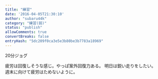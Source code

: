 ```yaml
---
title: "練習"
date: '2016-04-05T21:30:10'
author: "subaru44k"
category: "練習(弱)"
status: "publish"
allowComments: true
convertBreaks: false
entryHash: "5dc209f0ca3e5e3b80be3b7783a18969"
---
```

20分ジョグ

疲労は回復しそうな感じ。やっぱ案外回復力ある。
明日は鋭い走りをしたい。週末に向けて疲労はためないように。
